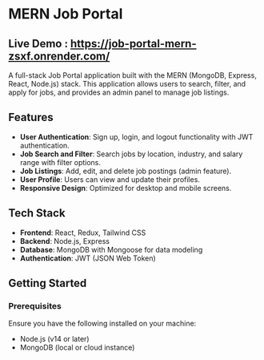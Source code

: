 # MERN Job Portal

## Live Demo : https://job-portal-mern-zsxf.onrender.com/

A full-stack Job Portal application built with the MERN (MongoDB, Express, React, Node.js) stack. This application allows users to search, filter, and apply for jobs, and provides an admin panel to manage job listings.

## Features

- **User Authentication**: Sign up, login, and logout functionality with JWT authentication.
- **Job Search and Filter**: Search jobs by location, industry, and salary range with filter options.
- **Job Listings**: Add, edit, and delete job postings (admin feature).
- **User Profile**: Users can view and update their profiles.
- **Responsive Design**: Optimized for desktop and mobile screens.

## Tech Stack

- **Frontend**: React, Redux, Tailwind CSS
- **Backend**: Node.js, Express
- **Database**: MongoDB with Mongoose for data modeling
- **Authentication**: JWT (JSON Web Token)

## Getting Started

### Prerequisites

Ensure you have the following installed on your machine:

- Node.js (v14 or later)
- MongoDB (local or cloud instance)

